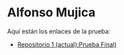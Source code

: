 # Alfonso Mujica

Aquí están los enlaces de la prueba:

- [Repositorio 1 (actual):Prueba Final) ](https://alfonsomujicas.github.io/Desafio_latam_modulo2_prueba_final/)

